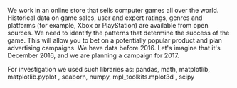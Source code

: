 We work in an online store that sells computer games all over the world. Historical data on game sales, user and expert ratings, genres and platforms (for example, Xbox or PlayStation) are available from open sources. We need to identify the patterns that determine the success of the game. This will allow you to bet on a potentially popular product and plan advertising campaigns.
We have data before 2016. Let's imagine that it's December 2016, and we are planning a campaign for 2017.

For investigation we used such libraries as: pandas, math, matplotlib, matplotlib.pyplot , seaborn, numpy, mpl_toolkits.mplot3d , scipy
